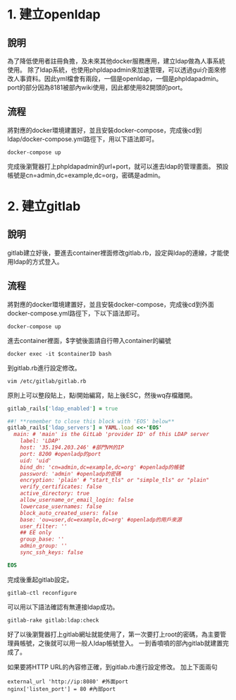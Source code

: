 # 1. 建立openldap

## 說明

為了降低使用者註冊負擔，及未來其他docker服務應用，建立ldap做為人事系統使用。
除了ldap系統，也使用phpldapadmin來加速管理，可以透過gui介面來修改人事資料。因此yml檔會有兩段，一個是openldap，一個是phpldapadmin。
port的部分因為8181被部內wiki使用，因此都使用82開頭的port。

## 流程

將對應的docker環境建置好，並且安裝docker-compose，完成後cd到ldap/docker-compose.yml路徑下，用以下語法即可。

```shell
docker-compose up
```

完成後瀏覽器打上phpldapadmin的url+port，就可以進去ldap的管理畫面。
預設帳號是cn=admin,dc=example,dc=org，密碼是admin。

# 2. 建立gitlab

## 說明

gitlab建立好後，要進去container裡面修改gitlab.rb，設定與ldap的連線，才能使用ldap的方式登入。

## 流程

將對應的docker環境建置好，並且安裝docker-compose，完成後cd到外面docker-compose.yml路徑下，下以下語法即可。

```shell
docker-compose up
```

進去container裡面，$字號後面請自行帶入container的編號

```shell
docker exec -it $containerID bash
```

到gitlab.rb進行設定修改。

```shell
vim /etc/gitlab/gitlab.rb
```

原則上可以整段貼上，點i開始編寫，貼上後ESC，然後wq存檔離開。


```rb
gitlab_rails['ldap_enabled'] = true

##! **remember to close this block with 'EOS' below**
gitlab_rails['ldap_servers'] = YAML.load <<-'EOS'
  main: # 'main' is the GitLab 'provider ID' of this LDAP server
    label: 'LDAP'
    host: '35.194.203.246' #部門VM的IP
    port: 8200 #openladp的port
    uid: 'uid'
    bind_dn: 'cn=admin,dc=example,dc=org' #openladp的帳號
    password: 'admin' #openladp的密碼
    encryption: 'plain' # "start_tls" or "simple_tls" or "plain"
    verify_certificates: false
    active_directory: true
    allow_username_or_email_login: false
    lowercase_usernames: false
    block_auto_created_users: false
    base: 'ou=user,dc=example,dc=org' #openladp的用戶來源
    user_filter: ''
    ## EE only
    group_base: ''
    admin_group: ''
    sync_ssh_keys: false

EOS
```

完成後重起gitlab設定。

```shell
gitlab-ctl reconfigure
```

可以用以下語法確認有無連接ldap成功。

```shell
gitlab-rake gitlab:ldap:check
```

好了以後瀏覽器打上gitlab網址就能使用了，第一次要打上root的密碼，為主要管理員帳號，之後就可以用一般人ldap帳號登入。
一到香噴噴的部內gitlab就建置完成了。

如果要將HTTP URL的內容修正確，到gitlab.rb進行設定修改。
加上下面兩句

```shell
external_url 'http://ip:8080' #外面port
nginx['listen_port'] = 80 #內部port
```



